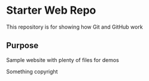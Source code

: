 # Starter Web Repo

This repository is for showing how Git and GitHub work

## Purpose

Sample website with plenty of files for demos

Something copyright